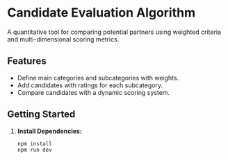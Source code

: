 # Candidate Evaluation Algorithm

A quantitative tool for comparing potential partners using weighted criteria and multi-dimensional scoring metrics.

## Features

- Define main categories and subcategories with weights.
- Add candidates with ratings for each subcategory.
- Compare candidates with a dynamic scoring system.

## Getting Started

1. **Install Dependencies:**
   ```bash
   npm install
   npm run dev
